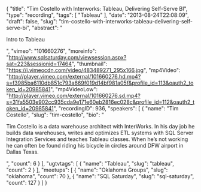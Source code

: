 {
  "title": "Tim Costello with Interworks: Tableau, Delivering Self-Serve BI",
  "type": "recording",
  "tags": [
    "Tableau"
  ],
  "date": "2013-08-24T22:08:09",
  "draft": false,
  "slug": "tim-costello-with-interworks-tableau-delivering-self-serve-bi",
  "abstract": "<p>Intro to Tableau</p>",
  "vimeo": "101660276",
  "moreinfo": "http://www.sqlsaturday.com/viewsession.aspx?sat=223&sessionid=17464",
  "thumbnail": "https://i.vimeocdn.com/video/483489271_295x166.jpg",
  "mp4Video": "http://player.vimeo.com/external/101660276.hd.mp4?s=f3985ba6110db851c793a669f019d14bf981a05f&profile_id=113&oauth2_token_id=20985841",
  "mp4VideoLow": "http://player.vimeo.com/external/101660276.sd.mp4?s=31fa5503e902cc935cda9e171e60eb2816ec028c&profile_id=112&oauth2_token_id=20985841",
  "recordingID": 936,
  "speakers": [
    {
      "name": "Tim Costello",
      "slug": "tim-costello",
      "bio": "<p>Tim Costello is a data warehouse architect with InterWorks. In his day job he builds data warehouses, writes and optimizes ETL systems with SQL Server Integration Services and teaches Tableau classes. When he’s not working he can often be found riding his bicycle in circles around DFW airport in Dallas Texas.</p>",
      "count": 6
    }
  ],
  "ugtvtags": [
    {
      "name": "Tableau",
      "slug": "tableau",
      "count": 2
    }
  ],
  "meetups": [
    {
      "name": "Oklahoma Groups",
      "slug": "oklahoma",
      "count": 70
    },
    {
      "name": "SQL Saturday",
      "slug": "sql-saturday",
      "count": 127
    }
  ]
}